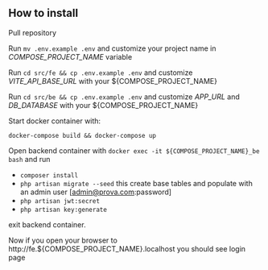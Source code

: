 ## How to install
Pull repository

Run ```mv .env.example .env``` and customize your project name in _COMPOSE_PROJECT_NAME_ variable

Run ```cd src/fe && cp .env.example .env``` and customize _VITE_API_BASE_URL_ with your ${COMPOSE_PROJECT_NAME}

Run ```cd src/be && cp .env.example .env``` and customize _APP_URL_  and _DB_DATABASE_ with your ${COMPOSE_PROJECT_NAME}   

Start docker container with:

```docker-compose build && docker-compose up ```

Open backend container with ```docker exec -it ${COMPOSE_PROJECT_NAME}_be bash``` and run 

* ```composer install```
* ```php artisan migrate --seed``` this create base tables and populate with an admin user [admin@prova.com:password]
* ```php artisan jwt:secret```
* ```php artisan key:generate```

exit backend container. 



Now if you open your browser to http://fe.${COMPOSE_PROJECT_NAME}.localhost you should see login page


